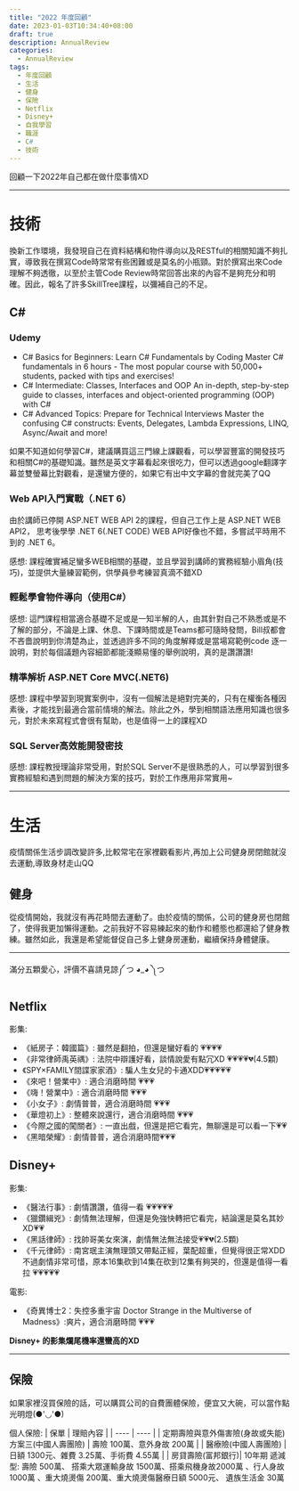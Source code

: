 ```yaml
---
title: "2022 年度回顧"
date: 2023-01-03T10:34:40+08:00
draft: true 
description: AnnualReview
categories:
  - AnnualReview  
tags:
  - 年度回顧
  - 生活
  - 健身
  - 保險
  - Netflix 
  - Disney+
  - 自我學習
  - 職涯
  - C#
  - 技術
---
```


  回顧一下2022年自己都在做什麼事情XD

---

# **技術**
  
換新工作環境，我發現自己在資料結構和物件導向以及RESTful的相關知識不夠扎實，導致我在撰寫Code時常常有些困難或是莫名的小瓶頸。對於撰寫出來Code理解不夠透徹，以至於主管Code Review時常回答出來的內容不是夠充分和明確。因此，報名了許多SkillTree課程，以彌補自己的不足。

## **C#** 
### Udemy 
- C# Basics for Beginners: Learn C# Fundamentals by Coding
Master C# fundamentals in 6 hours - The most popular course with 50,000+ students, packed with tips and exercises!
- C# Intermediate: Classes, Interfaces and OOP
An in-depth, step-by-step guide to classes, interfaces and object-oriented programming (OOP) with C#
- C# Advanced Topics: Prepare for Technical Interviews
Master the confusing C# constructs: Events, Delegates, Lambda Expressions, LINQ, Async/Await and more!   

如果不知道如何學習C#，建議購買這三門線上課觀看，可以學習豐富的開發技巧和相關C#的基礎知識。雖然是英文字幕看起來很吃力，但可以透過google翻譯字幕並雙螢幕比對觀看，是還蠻方便的，如果它有出中文字幕的會就完美了QQ


### Web API入門實戰（.NET 6）
由於講師已停開 ASP.NET WEB API 2的課程，但自己工作上是 ASP.NET WEB API2，
思考後學學 .NET 6(.NET CODE) WEB API好像也不錯，多嘗試平時用不到的 .NET 6。

感想:
課程確實補足蠻多WEB相關的基礎，並且學習到講師的實務經驗小眉角(技巧)，並提供大量練習範例，供學員參考練習真滴不錯XD

### 輕鬆學會物件導向（使用C#）
感想:
這門課程相當適合基礎不足或是一知半解的人，由其針對自己不熟悉或是不了解的部分，不論是上課、休息、下課時間或是Teams都可隨時發問，Bill叔都會不吝嗇說明到你清楚為止，並透過許多不同的角度解釋或是當場寫範例code 逐一說明，對於每個議題內容細節都能淺顯易懂的舉例說明，真的是讚讚讚!

### 精準解析 ASP.NET Core MVC(.NET6)
感想:
課程中學習到現實案例中，沒有一個解法是絕對完美的，只有在權衡各種因素後，才能找到最適合當前情境的解法。除此之外，學到相關語法應用知識也很多元，對於未來寫程式會很有幫助，也是值得一上的課程XD

### SQL Server高效能開發密技
感想:
課程教授理論非常受用，對於SQL Server不是很熟悉的人，可以學習到很多實務經驗和遇到問題的解決方案的技巧，對於工作應用非常實用~

---
# **生活**
疫情關係生活步調改變許多,比較常宅在家裡觀看影片,再加上公司健身房閉館就沒去運動,導致身材走山QQ

## **健身**
從疫情開始，我就沒有再花時間去運動了。由於疫情的關係，公司的健身房也閉館了，使得我更加懶得運動。之前我好不容易練起來的動作和體態也都還給了健身教練。雖然如此，我還是希望能督促自己多上健身房運動，繼續保持身體健康。

---
滿分五顆愛心，評價不喜請見諒༼ つ ◕_◕ ༽つ

## **Netflix**
影集:  
- 《紙房子：韓國篇》: 雖然是翻拍，但還是蠻好看的 💗💗💗💗  
- 《非常律師禹英禑》: 法院中辯護好看，談情說愛有點冗XD 💗💗💗💗💔(4.5顆)    
- 《SPY×FAMILY間諜家家酒》: 騙人生女兒的卡通XDD💗💗💗💗💗   
- 《來吧！營業中》: 適合消磨時間 💗💗💗  
- 《嗨！營業中》: 適合消磨時間 💗💗💗  
- 《小女子》: 劇情普普，適合消磨時間 💗💗💗  
- 《華燈初上》: 整體來說還行，適合消磨時間 💗💗💗 
- 《今際之國的闖關者》: 一直出戲，但還是把它看完，無聊還是可以看一下💗💗
- 《黑暗榮耀》: 劇情普普，適合消磨時間💗💗💗 

## **Disney+**
影集:   
- 《醫法行事》: 劇情讚讚，值得一看 💗💗💗💗💗   
- 《獵鑽緝兇》: 劇情無法理解，但還是免強快轉把它看完，結論還是莫名其妙XD💗💗
- 《黑話律師》: 找帥哥美女來演，劇情無法無法接受💗💗💔(2.5顆)  
- 《千元律師》: 南宮珉主演無理頭又帶點正經，葉配超重，但覺得很正常XDD不過劇情非常可惜，原本16集砍到14集在砍到12集有夠哭的，但還是值得一看拉 💗💗💗💗💗  

電影:
- 《奇異博士2：失控多重宇宙 Doctor Strange in the Multiverse of Madness》:爽片，適合消磨時間 💗💗💗     


**Disney+ 的影集爛尾機率還蠻高的XD**

---
## 保險
如果家裡沒買保險的話，可以購買公司的自費團體保險，便宜又大碗，可以當作點光明燈(●'◡'●)

個人保險:
|  保單   | 理賠內容  | 
|  ----  | ----  | 
| 定期壽險與意外傷害險(身故或失能)  方案三(中國人壽團險) | 壽險 100萬、意外身故 200萬  | 
| 醫療險(中國人壽團險)  | 日額 1300元、雜費 3.25萬、手術費 4.55萬 |
| 房貸壽險(富邦銀行)| 10年期 遞減型: 壽險 500萬、 搭乘大眾運輸身故 1500萬、搭乘飛機身故2000萬 、行人身故 1000萬 、重大燒燙傷 200萬、重大燒燙傷醫療日額 5000元、 遺族生活金 30萬 
